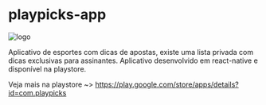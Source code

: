 # playpicks-app

![logo](https://user-images.githubusercontent.com/15891619/59359457-c0783600-8d04-11e9-9f66-d329aa3381c3.png)

Aplicativo de esportes com dicas de apostas, existe uma lista privada com dicas exclusivas para assinantes. Aplicativo desenvolvido em react-native e disponível na playstore.

Veja mais na playstore ~> https://play.google.com/store/apps/details?id=com.playpicks
